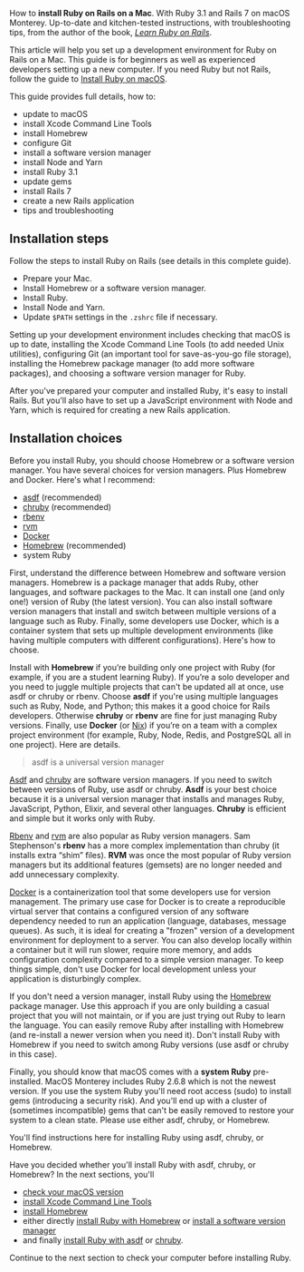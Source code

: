How to **install Ruby on Rails on a Mac**. With Ruby 3.1 and Rails 7 on macOS Monterey. Up-to-date and kitchen-tested instructions, with troubleshooting tips, from the author of the book, _[Learn Ruby on Rails](https://learn-rails.com/)_.

This article will help you set up a development environment for Ruby on Rails on a Mac. This guide is for beginners as well as experienced developers setting up a new computer. If you need Ruby but not Rails, follow the guide to [Install Ruby on macOS](https://mac.install.guide/ruby/index.html).

This guide provides full details, how to:
- update to macOS
- install Xcode Command Line Tools
- install Homebrew
- configure Git
- install a software version manager
- install Node and Yarn
- install Ruby 3.1
- update gems
- install Rails 7
- create a new Rails application
- tips and troubleshooting

## Installation steps

Follow the steps to install Ruby on Rails (see details in this complete guide).
- Prepare your Mac.
- Install Homebrew or a software version manager.
- Install Ruby.
- Install Node and Yarn.
- Update `$PATH` settings in the `.zshrc` file if necessary.

Setting up your development environment includes checking that macOS is up to date, installing the Xcode Command Line Tools (to add needed Unix utilities), configuring Git (an important tool for save-as-you-go file storage), installing the Homebrew package manager (to add more software packages), and choosing a software version manager for Ruby.

After you've prepared your computer and installed Ruby, it's easy to install Rails. But you'll also have to set up a JavaScript environment with Node and Yarn, which is required for creating a new Rails application.

## Installation choices

Before you install Ruby, you should choose Homebrew or a software version manager. You have several choices for version managers. Plus Homebrew and Docker. Here's what I recommend:

- [asdf](https://asdf-vm.com/) (recommended)
- [chruby](https://github.com/postmodern/chruby) (recommended)
- [rbenv](https://github.com/sstephenson/rbenv)
- [rvm](https://rvm.io/)
- [Docker](https://www.docker.com/)
- [Homebrew](https://brew.sh/) (recommended)
- system Ruby

First, understand the difference between Homebrew and software version managers. Homebrew is a package manager that adds Ruby, other languages, and software packages to the Mac. It can install one (and only one!) version of Ruby (the latest version). You can also install software version managers that install and switch between multiple versions of a language such as Ruby. Finally, some developers use Docker, which is a container system that sets up multiple development environments (like having multiple computers with different configurations). Here's how to choose.

Install with **Homebrew** if you’re building only one project with Ruby (for example, if you are a student learning Ruby). If you’re a solo developer and you need to juggle multiple projects that can't be updated all at once, use asdf or chruby or rbenv. Choose **asdf** if you're using multiple languages such as Ruby, Node, and Python; this makes it a good choice for Rails developers. Otherwise **chruby** or **rbenv** are fine for just managing Ruby versions. Finally, use **Docker** (or [Nix](https://nixos.org/guides/dev-environment.html)) if you’re on a team with a complex project environment (for example, Ruby, Node, Redis, and PostgreSQL all in one project). Here are details.

> asdf is a universal version manager

[Asdf](https://asdf-vm.com/) and [chruby](https://github.com/postmodern/chruby) are software version managers. If you need to switch between versions of Ruby, use asdf or chruby. **Asdf** is your best choice because it is a universal version manager that installs and manages Ruby, JavaScript, Python, Elixir, and several other languages. **Chruby** is efficient and simple but it works only with Ruby.

[Rbenv](https://github.com/sstephenson/rbenv) and [rvm](https://rvm.io/) are also popular as Ruby version managers. Sam Stephenson's **rbenv** has a more complex implementation than chruby (it installs extra “shim” files). **RVM** was once the most popular of Ruby version managers but its additional features (gemsets) are no longer needed and add unnecessary complexity.

[Docker](https://www.docker.com/) is a containerization tool that some developers use for version management. The primary use case for Docker is to create a reproducible virtual server that contains a configured version of any software dependency needed to run an application (language, databases, message queues). As such, it is ideal for creating a "frozen" version of a development environment for deployment to a server. You can also develop locally within a container but it will run slower, require more memory, and adds configuration complexity compared to a simple version manager. To keep things simple, don't use Docker for local development unless your application is disturbingly complex.

If you don't need a version manager, install Ruby using the [Homebrew](https://brew.sh/) package manager. Use this approach if you are only building a casual project that you will not maintain, or if you are just trying out Ruby to learn the language. You can easily remove Ruby after installing with Homebrew (and re-install a newer version when you need it). Don't install Ruby with Homebrew if you need to switch among Ruby versions (use asdf or chruby in this case).

Finally, you should know that macOS comes with a **system Ruby** pre-installed. MacOS Monterey includes Ruby 2.6.8 which is not the newest version. If you use the system Ruby you'll need root access (sudo) to install gems (introducing a security risk). And you'll end up with a cluster of (sometimes incompatible) gems that can't be easily removed to restore your system to a clean state. Please use either asdf, chruby, or Homebrew.

You'll find instructions here for installing Ruby using asdf, chruby, or Homebrew.

Have you decided whether you'll install Ruby with asdf, chruby, or Homebrew? In the next sections, you'll

- [check your macOS version](/rubyonrails/1.html)
- [install Xcode Command Line Tools](/rubyonrails/2.html)
- [install Homebrew](/rubyonrails/3.html)
- either directly [install Ruby with Homebrew](/rubyonrails/20.html) or [install a software version manager](/rubyonrails/5.html)
- and finally [install Ruby with asdf](/rubyonrails/7.html) or [chruby](/rubyonrails/19.html).

Continue to the next section to check your computer before installing Ruby.
